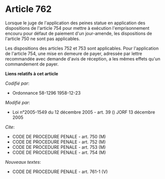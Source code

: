 # Article 762

Lorsque le juge de l'application des peines statue en application des dispositions de l'article 754 pour mettre à exécution
l'emprisonnement encouru pour défaut de paiement d'un jour-amende, les dispositions de l'article 750 ne sont pas applicables.

Les dispositions des articles 752 et 753 sont applicables. Pour l'application de l'article 754, une mise en demeure de payer,
adressée par lettre recommandée avec demande d'avis de réception, a les mêmes effets qu'un commandement de payer.

**Liens relatifs à cet article**

_Codifié par_:

  - Ordonnance 58-1296 1958-12-23

_Modifié par_:

  - Loi n°2005-1549 du 12 décembre 2005 - art. 39 () JORF 13 décembre 2005

_Cite_:

  - CODE DE PROCEDURE PENALE - art. 750 (M)
  - CODE DE PROCEDURE PENALE - art. 752 (M)
  - CODE DE PROCEDURE PENALE - art. 753 (M)
  - CODE DE PROCEDURE PENALE - art. 754 (M)

_Nouveaux textes_:

  - CODE DE PROCEDURE PENALE - art. 761-1 (V)
